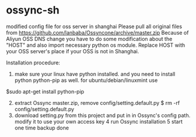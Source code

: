 # ossync-sh
modified config file for oss server in shanghai
Please pull all original files from https://github.com/lanbaba/Ossyncone/archive/master.zip
Because of Aliyun OSS DNS change you have to do some modification about the "HOST" and also import necessary python os module.
Replace HOST with your OSS server's place if your OSS is not in Shanghai.

Installation procedure:

1. make sure your linux have python installed. and you need to install python python-pip as well.
for ubuntu/debian/linuxmint use

$sudo apt-get install python-pip

2. extract Ossync master.zip, remove config/setting.default.py 
$ rm -rf config/setting.default.py
3. download setting.py from this project and put in in Ossync's config path.
modify it to use your own access key
4 run Ossync installation
5 start one time backup
done

